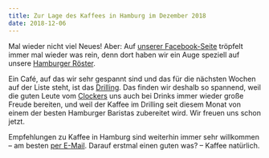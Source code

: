 ```yaml
---
title: Zur Lage des Kaffees in Hamburg im Dezember 2018
date: 2018-12-06
---
```


Mal wieder nicht viel Neues! Aber: Auf [unserer Facebook-Seite](https://www.facebook.com/hhkaffeecom) tröpfelt immer mal wieder was rein, denn dort haben wir ein Auge speziell auf unsere [Hamburger Röster](/cafes/).

Ein Café, auf das wir sehr gespannt sind und das für die nächsten Wochen auf der Liste steht, ist das [Drilling](https://www.facebook.com/drillinghamburg). Das finden wir deshalb so spannend, weil die guten Leute vom [Clockers](https://www.facebook.com/ClockersHamburg) uns auch bei Drinks immer wieder große Freude bereiten, und weil der Kaffee im Drilling seit diesem Monat von einem der besten Hamburger Baristas zubereitet wird. Wir freuen uns schon jetzt.

Empfehlungen zu Kaffee in Hamburg sind weiterhin immer sehr willkommen – am besten [per E-Mail](/kontakt/). Darauf erstmal einen guten was? – Kaffee natürlich.